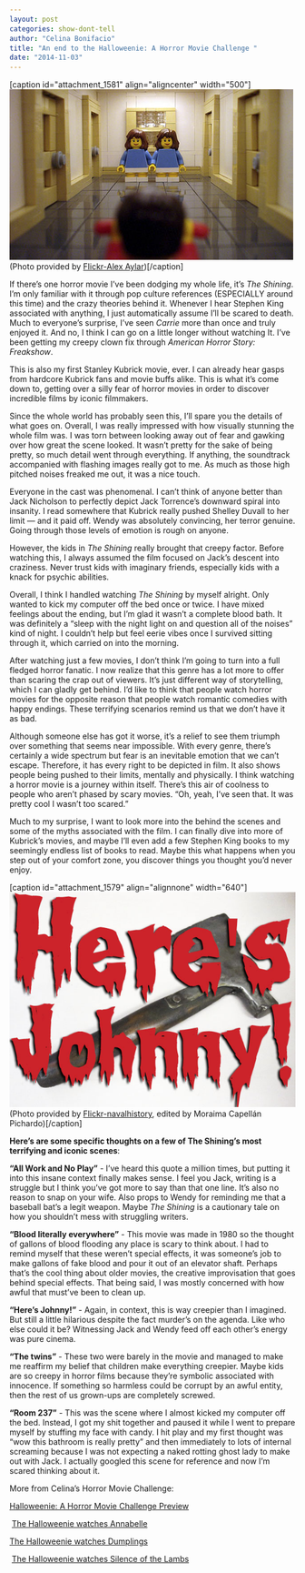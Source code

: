 ```yaml
---
layout: post
categories: show-dont-tell
author: "Celina Bonifacio"
title: "An end to the Halloweenie: A Horror Movie Challenge "
date: "2014-11-03"
---
```


\[caption id="attachment\_1581" align="aligncenter" width="500"\][![(Photo provided by Flickr-Alex Aylar)](images/theshining.jpg)](http://www.thehighscreen.com/wp-content/uploads/2014/11/theshining.jpg) (Photo provided by [Flickr-Alex Aylar](http://www.flickr.com/photos/hoyvinmayvin/5133858870/in/photolist-8PEno7-akYKhr-5jKpi3-8Btb6m-3ejitN-gjf3iC-4xiijt-o5AyPe-3Ha9aZ-7ehuXP-d4PBhy-8Jf1Dp-bnygeX-kUy1D2-bsqD14-kNpsim-24VGRw-86sLuY-MBf3K-pX4FE-3jVJaC-pkvzYF-qwPt6-ksigGK-8gsHxF-kpmgci-eXw4MG-86NZT8-cY5XLS-a3RMF-7hm4X5-nivZYL-93kWbd-axpBD9-gpK1wH-4UXM8i-dkjHUs-opLGAp-bon8bM-7hKRLS-8w7cJB-74xZmV-9u11C3-6VuymL-opSQRy-hGEEYJ-8PEngh-aW1xfz-dLiFmu-h9U5dd/))\[/caption\]

If there’s one horror movie I’ve been dodging my whole life, it’s _The Shining_. I’m only familiar with it through pop culture references (ESPECIALLY around this time) and the crazy theories behind it. Whenever I hear Stephen King associated with anything, I just automatically assume I’ll be scared to death. Much to everyone’s surprise, I’ve seen _Carrie_ more than once and truly enjoyed it. And no, I think I can go on a little longer without watching It. I’ve been getting my creepy clown fix through _American Horror Story: Freakshow_. 

This is also my first Stanley Kubrick movie, ever. I can already hear gasps from hardcore Kubrick fans and movie buffs alike. This is what it’s come down to, getting over a silly fear of horror movies in order to discover incredible films by iconic filmmakers. 

Since the whole world has probably seen this, I’ll spare you the details of what goes on. Overall, I was really impressed with how visually stunning the whole film was. I was torn between looking away out of fear and gawking over how great the scene looked. It wasn’t pretty for the sake of being pretty, so much detail went through everything. If anything, the soundtrack accompanied with flashing images really got to me. As much as those high pitched noises freaked me out, it was a nice touch. 

Everyone in the cast was phenomenal. I can’t think of anyone better than Jack Nicholson to perfectly depict Jack Torrence’s downward spiral into insanity. I read somewhere that Kubrick really pushed Shelley Duvall to her limit — and it paid off. Wendy was absolutely convincing, her terror genuine. Going through those levels of emotion is rough on anyone. 

However, the kids in _The Shining_ really brought that creepy factor. Before watching this, I always assumed the film focused on Jack’s descent into craziness. Never trust kids with imaginary friends, especially kids with a knack for psychic abilities. 

Overall, I think I handled watching _The Shining_ by myself alright. Only wanted to kick my computer off the bed once or twice. I have mixed feelings about the ending, but I’m glad it wasn’t a complete blood bath. It was definitely a “sleep with the night light on and question all of the noises” kind of night. I couldn’t help but feel eerie vibes once I survived sitting through it, which carried on into the morning. 

After watching just a few movies, I don’t think I’m going to turn into a full fledged horror fanatic. I now realize that this genre has a lot more to offer than scaring the crap out of viewers. It’s just different way of storytelling, which I can gladly get behind. I’d like to think that people watch horror movies for the opposite reason that people watch romantic comedies with happy endings. These terrifying scenarios remind us that we don’t have it as bad. 

Although someone else has got it worse, it’s a relief to see them triumph over something that seems near impossible. With every genre, there’s certainly a wide spectrum but fear is an inevitable emotion that we can’t escape. Therefore, it has every right to be depicted in film. It also shows people being pushed to their limits, mentally and physically. I think watching a horror movie is a journey within itself. There’s this air of coolness to people who aren’t phased by scary movies. “Oh, yeah, I’ve seen that. It was pretty cool I wasn’t too scared.” 

Much to my surprise, I want to look more into the behind the scenes and some of the myths associated with the film. I can finally dive into more of Kubrick’s movies, and maybe I’ll even add a few Stephen King books to my seemingly endless list of books to read. Maybe this what happens when you step out of your comfort zone, you discover things you thought you’d never enjoy.  

\[caption id="attachment\_1579" align="alignnone" width="640"\][![heresjohnny](images/heresjohnny.jpg)](http://www.thehighscreen.com/wp-content/uploads/2014/10/heresjohnny.jpg) (Photo provided by [Flickr-navalhistory](https://www.flickr.com/photos/navalhistory/), edited by Moraima Capellán Pichardo)\[/caption\]

**Here’s are some specific thoughts on a few of The Shining’s most terrifying and iconic scenes**:

**“All Work and No Play”** - I’ve heard this quote a million times, but putting it into this insane context finally makes sense. I feel you Jack, writing is a struggle but I think you’ve got more to say than that one line. It’s also no reason to snap on your wife. Also props to Wendy for reminding me that a baseball bat’s a legit weapon. Maybe _The Shining_ is a cautionary tale on how you shouldn’t mess with struggling writers. 

**“Blood literally everywhere”** - This movie was made in 1980 so the thought of gallons of blood flooding any place is scary to think about. I had to remind myself that these weren’t special effects, it was someone’s job to make gallons of fake blood and pour it out of an elevator shaft. Perhaps that’s the cool thing about older movies, the creative improvisation that goes behind special effects. That being said, I was mostly concerned with how awful that must’ve been to clean up. 

**“Here’s Johnny!”** - Again, in context, this is way creepier than I imagined. But still a little hilarious despite the fact murder’s on the agenda. Like who else could it be? Witnessing Jack and Wendy feed off each other’s energy was pure cinema. 

**“The twins”** - These two were barely in the movie and managed to make me reaffirm my belief that children make everything creepier. Maybe kids are so creepy in horror films because they’re symbolic associated with innocence. If something so harmless could be corrupt by an awful entity, then the rest of us grown-ups are completely screwed. 

**“Room 237”** - This was the scene where I almost kicked my computer off the bed. Instead, I got my shit together and paused it while I went to prepare myself by stuffing my face with candy. I hit play and my first thought was “wow this bathroom is really pretty” and then immediately to lots of internal screaming because I was not expecting a naked rotting ghost lady to make out with Jack. I actually googled this scene for reference and now I’m scared thinking about it. 


More from Celina’s Horror Movie Challenge:

[Halloweenie: A Horror Movie Challenge Preview](http://www.thehighscreen.com/2014/10/halloweenie-a-horror-movie-challenge-preview/)

 [The Halloweenie watches Annabelle](http://www.thehighscreen.com/2014/10/halloweenie-horror-movie-challenge-annabelle/)

[The Halloweenie watches Dumplings](http://www.thehighscreen.com/2014/10/the-halloweenie-watches-dumplings-social-commentary-on-aging-beauty-pressures-for-women/)

 [The Halloweenie watches Silence of the Lambs](http://www.thehighscreen.com/2014/11/halloweenie-horror-movie-challenge-watches-silence-of-the-lambs/)
